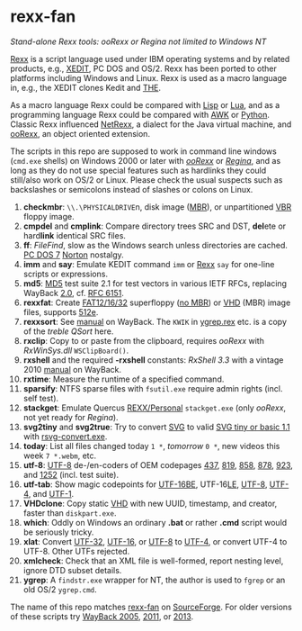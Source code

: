 # rexx-fan
*Stand-alone Rexx tools: ooRexx or Regina not limited to Windows NT*

[Rexx](https://en.wikipedia.org/wiki/Rexx) is a script language used under IBM operating systems and by related products, e.g., [XEDIT](https://en.wikipedia.org/wiki/XEDIT), PC DOS and OS/2. Rexx has been ported to other platforms including Windows and Linux. Rexx is used as a macro language in, e.g., the XEDIT clones Kedit and [THE](https://en.wikipedia.org/wiki/The_Hessling_Editor).

As a macro language Rexx could be compared with [Lisp](https://en.wikipedia.org/wiki/Lisp_(programming_language)) or [Lua](https://en.wikipedia.org/wiki/Lua_(programming_language)), and as a programming language Rexx could be compared with [AWK](https://en.wikipedia.org/wiki/AWK) or [Python](https://en.wikipedia.org/wiki/Python_(programming_language)). Classic Rexx influenced [NetRexx](https://en.wikipedia.org/wiki/NetRexx), a dialect for the Java virtual machine, and [ooRexx](https://en.wikipedia.org/wiki/Object_REXX), an object oriented extension.

The scripts in this repo are supposed to work in command line windows (`cmd.exe` shells) on Windows 2000 or later with *[ooRexx](https://www.oorexx.org/about.html)* or *[Regina](https://sourceforge.net/projects/regina-rexx/)*, and as long as they do not use special features such as hardlinks they could still/also work on OS/2 or Linux. Please check the usual suspects such as backslashes or semicolons instead of slashes or colons on Linux.

1. **checkmbr**: `\\.\PHYSICALDRIVE`n, disk image ([MBR](https://en.wikipedia.org/wiki/Master_boot_record)), or unpartitioned [VBR](https://en.wikipedia.org/wiki/Volume_boot_record) floppy image.
2. **cmpdel** and **cmplink**: Compare directory trees SRC and DST, **del**ete or hard**link** identical SRC files.
2. **ff**: *FileFind*, slow as the Windows search unless directories are cached. [PC DOS 7](https://en.wikipedia.org/wiki/IBM_PC_DOS#7.00) [Norton](https://en.wikipedia.org/wiki/Norton_Utilities#Version_2.0) nostalgy.
2. **imm** and **say**: Emulate KEDIT command `imm` or [Rexx](https://en.wikipedia.org/wiki/Rexx) `say` for one-line scripts or expressions.
2. **md5**: [MD5](https://en.wikipedia.org/wiki/MD5) test suite 2.1 for test vectors in various IETF RFCs, replacing WayBack [2.0](https://web.archive.org/web/20120918193421/http://omniplex.om.funpic.de/src/md5.cmd), cf. [RFC 6151](https://tools.ietf.org/html/rfc6151).
2. **rexxfat**: Create [FAT12/16/32](https://en.wikipedia.org/wiki/File_Allocation_Table#Development) superfloppy ([no MBR](https://en.wikipedia.org/wiki/Master_boot_record)) or [VHD](https://en.wikipedia.org/wiki/VHD_(file_format)) (MBR) image files, supports [512e](https://en.wikipedia.org/wiki/Advanced_Format#512e).
2. **rexxsort**: See [manual](https://web.archive.org/web/20110813004357/http://omniplex.om.funpic.de/rexxsort.htm) on WayBack. The `KWIK` in [ygrep.rex](../master/ygrep.rex) etc. is a copy of the *treble QSort* here.
2. **rxclip**: Copy to or paste from the clipboard, requires *ooRexx* with *RxWinSys.dll* `WSClipBoard()`.
2. **rxshell** and the required **-rxshell** constants: *RxShell 3.3* with a vintage 2010 [manual](https://web.archive.org/web/20130730232350/http://omniplex.om.funpic.de/src/rxshell.htm) on WayBack.
2. **rxtime**: Measure the runtime of a specified command. 
2. **sparsify**: NTFS sparse files with `fsutil.exe` require admin rights (incl. self test).
2. **stackget**: Emulate Quercus [REXX/Personal](http://www.edm2.com/index.php/Personal_REXX) `stackget.exe` (only *ooRexx*, not yet ready for *Regina*).
2. **svg2tiny** and **svg2true**: Try to convert [SVG](https://commons.wikimedia.org/wiki/Help:SVG) to valid [SVG tiny or basic 1.1](https://www.w3.org/TR/2003/REC-SVGMobile-20030114/) with [rsvg-convert.exe](https://sourceforge.net/projects/tumagcc/).
2. **today**: List all files changed today `1 *`, *tomorrow* `0 *`, new videos this week `7 *.webm`, etc.
2. **utf-8**: [UTF-8](https://en.wikipedia.org/wiki/UTF-8) de-/en-coders of OEM codepages [437](https://en.wikipedia.org/wiki/Code_page_437), [819](https://en.wikipedia.org/wiki/ISO/IEC_8859-1), [858](https://web.archive.org/web/20130522131229/http://omniplex.om.funpic.de/ibm850.htm#skipxml), [878](KOI8-R), [923](https://en.wikipedia.org/wiki/ISO/IEC_8859-15), and [1252](https://web.archive.org/web/20130522131229/http://omniplex.om.funpic.de/ibm850.htm#cp1004) (incl. test suite).
2. **utf-tab**: Show magic codepoints for [UTF-16BE](https://en.wikipedia.org/wiki/UTF-16), UTF-16[LE](https://en.wikipedia.org/wiki/Endianness#Big-endian), [UTF-8](https://en.wikipedia.org/wiki/UTF-8), [UTF-4](https://web.archive.org/web/20110813010254/http://omniplex.om.funpic.de/home/test/utf-4.xml), and [UTF-1](https://en.wikipedia.org/wiki/UTF-1).
2. **VHDclone**: Copy static [VHD](https://en.wikipedia.org/wiki/VHD_(file_format)) with new UUID, timestamp, and creator, faster than `diskpart.exe`. 
2. **which**: Oddly on Windows an ordinary **.bat** or rather **.cmd** script would be seriously tricky.
2. **xlat**: Convert [UTF-32](https://en.wikipedia.org/wiki/UTF-32), [UTF-16](https://en.wikipedia.org/wiki/UTF-16), or [UTF-8](https://en.wikipedia.org/wiki/UTF-8) to [UTF-4](https://web.archive.org/web/20110813010254/http://omniplex.om.funpic.de/home/test/utf-4.xml), or convert UTF-4 to UTF-8. Other UTFs rejected.
2. **xmlcheck**: Check that an XML file is well-formed, report nesting level, ignore DTD subset details. 
2. **ygrep**: A `findstr.exe` wrapper for NT, the author is used to `fgrep` or an old OS/2 `ygrep.cmd`.

The name of this repo matches [rexx-fan](https://sourceforge.net/u/rexx-fan/profile) on [SourceForge](https://en.wikipedia.org/wiki/SourceForge). For older versions of these scripts try [WayBack 2005](https://web.archive.org/web/20050505221501/http://frank.ellermann.bei.t-online.de/sources.htm#General), [2011](https://web.archive.org/web/20110102232137/http://home.claranet.de/xyzzy/sources.htm#General), or [2013](https://web.archive.org/web/20130522122606/http://omniplex.om.funpic.de/sources.htm#General).
